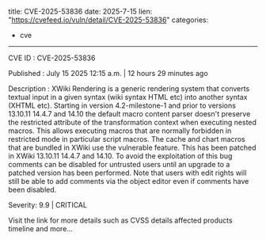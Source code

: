 
title: CVE-2025-53836
date: 2025-7-15
lien: "https://cvefeed.io/vuln/detail/CVE-2025-53836"
categories:
  - cve
---

CVE ID : CVE-2025-53836

Published :  July 15
2025
12:15 a.m. | 12 hours
29 minutes ago

Description : XWiki Rendering is a generic rendering system that converts textual input in a given syntax (wiki syntax
HTML
etc) into another syntax (XHTML
etc). Starting in version 4.2-milestone-1 and prior to versions 13.10.11
14.4.7
and 14.10
the default macro content parser doesn't preserve the restricted attribute of the transformation context when executing nested macros. This allows executing macros that are normally forbidden in restricted mode
in particular script macros. The cache and chart macros that are bundled in XWiki use the vulnerable feature. This has been patched in XWiki 13.10.11
14.4.7 and 14.10. To avoid the exploitation of this bug
comments can be disabled for untrusted users until an upgrade to a patched version has been performed. Note that users with edit rights will still be able to add comments via the object editor even if comments have been disabled.

Severity: 9.9 | CRITICAL

Visit the link for more details
such as CVSS details
affected products
timeline
and more...
